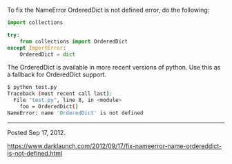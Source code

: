 To fix the NameError OrderedDict is not defined error, do the following:

```python
import collections

try:
    from collections import OrderedDict
except ImportError:
    OrderedDict = dict
```

The OrderedDict is available in more recent versions of python. Use this as a fallback for OrderedDict support.

```bash
$ python test.py
Traceback (most recent call last):
  File "test.py", line 8, in <module>
    foo = OrderedDict()
NameError: name 'OrderedDict' is not defined
```

---

Posted Sep 17, 2012.

https://www.darklaunch.com/2012/09/17/fix-nameerror-name-ordereddict-is-not-defined.html